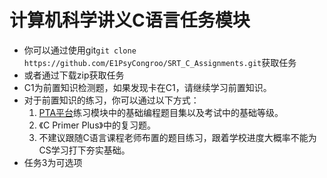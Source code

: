 # 计算机科学讲义C语言任务模块

- 你可以通过使用git`git clone https://github.com/E1PsyCongroo/SRT_C_Assignments.git`获取任务
- 或者通过下载zip获取任务
- C1为前置知识检测题，如果发现卡在C1，请继续学习前置知识。
- 对于前置知识的练习，你可以通过以下方式：
  1. [PTA平台](https://pintia.cn/)练习模块中的基础编程题目集以及考试中的基础等级。
  2. 《C Primer Plus》中的复习题。
  3. 不建议跟随C语言课程老师布置的题目练习，跟着学校进度大概率不能为CS学习打下夯实基础。
- 任务3为可选项
